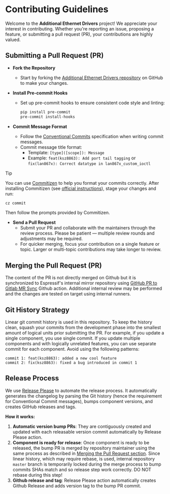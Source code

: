 # Contributing Guidelines

Welcome to the **Additional Ethernet Drivers** project! We appreciate your interest in contributing. Whether you're reporting an issue, proposing a feature, or submitting a pull request (PR), your contributions are highly valued.

## Submitting a Pull Request (PR)

- **Fork the Repository**
  - Start by forking the [Additional Ethernet Drivers repository](https://github.com/espressif/esp-eth-drivers) on GitHub to make your changes.

- **Install Pre-commit Hooks**
  - Set up pre-commit hooks to ensure consistent code style and linting:

    ```bash
    pip install pre-commit
    pre-commit install-hooks
    ```

- **Commit Message Format**
  - Follow the [Conventional Commits](https://www.conventionalcommits.org/en/v1.0.0/) specification when writing commit messages.
  - Commit message title format:
    - Template: `[type]([scope]): Message`
    - Example: `feat(ksz8863): Add port tail tagging` or `fix(lan867x): Correct datatype in lan867x_custom_ioctl`

> [!TIP]
> You can use [Commitizen](https://commitizen-tools.github.io/commitizen/) to help you format your commits correctly.
> After installing Commitizen (see [official instructions](https://commitizen-tools.github.io/commitizen/#installation)), stage your changes and run:
>
> ```bash
> cz commit
> ```
>
> Then follow the prompts provided by Commitizen.

- **Send a Pull Request**
  - Submit your PR and collaborate with the maintainers through the review process. Please be patient — multiple review rounds and adjustments may be required.
  - For quicker merging, focus your contribution on a single feature or topic. Larger or multi-topic contributions may take longer to review.

## Merging the Pull Request (PR)

The content of the PR is not directly merged on Github but it is synchronized to Espressif's internal mirror repository using [GitHub PR to Gitlab MR Sync](https://github.com/espressif/sync-pr-to-gitlab) Github action. Additional internal review may be performed and the changes are tested on target using internal runners.

## Git History Strategy

Linear git commit history is used in this repository. To keep the history clean, squash your commits from the development phase into the smallest amount of logical units prior submitting the PR. For example, if you update a single component, you use single commit. If you update multiple components and with logically unrelated features, you can use separate commit for each component. Avoid using the following patterns:
```
commit 1: feat(ksz8863): added a new cool feature
commit 2: fix(ksz8863): fixed a bug introduced in commit 1
```

## Release Process

We use [Release Please](https://github.com/googleapis/release-please/tree/main) to automate the release process. It automatically generates the changelog by parsing the Git history (hence the requirement for Conventional Commit messages), bumps component versions, and creates GitHub releases and tags.

**How it works:**
1. **Automatic version bump PRs**: They are contiguously created and updated with each releasable version commit automatically by Release Please action.
2. **Component is ready for release**: Once component is ready to be released, the bump PR is merged by repository maintainer using the same process as described in [Merging the Pull Request section](#merging-the-pull-request-pr). Since linear history, which may require rebase, is used, internal repository `master` branch is temporarily locked during the merge process to bump commits SHAs match and so release step work correctly. DO NOT rebase during this step!
3. **Github release and tag**: Release Please action automatically creates Github Release and adds version tag to the bump PR commit.
